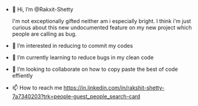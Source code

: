 - 👋 Hi, I’m @Rakxit-Shetty

    I'm not exceptionally gifted neither am i especially bright.
    I think i'm just curious about this new undocumented feature on my new project which people are calling as bug.

- 👀 I’m interested in reducing to commit my codes
- 🌱 I’m currently learning to reduce bugs in my clean code
- 💞️ I’m looking to collaborate on how to copy paste the best of code effiently
- 📫 How to reach me https://in.linkedin.com/in/rakshit-shetty-7a7340203?trk=people-guest_people_search-card


<!---
Rakxit-Shetty/Rakxit-Shetty is a ✨ special ✨ repository because its `README.md` (this file) appears on your GitHub profile.
You can click the Preview link to take a look at your changes.
--->
